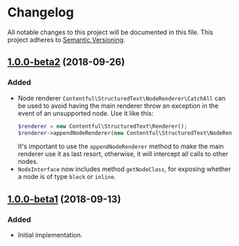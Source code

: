 # Changelog

All notable changes to this project will be documented in this file.
This project adheres to [Semantic Versioning](http://semver.org/).

## [1.0.0-beta2](https://github.com/contentful/contentful-core.php/tree/1.0.0-beta2) (2018-09-26)

### Added

* Node renderer `Contentful\StructuredText\NodeRenderer\CatchAll` can be used to avoid having the main renderer throw an exception in the event of an unsupported node. Use it like this:
  ``` php
  $renderer = new Contentful\StructuredText\Renderer();
  $renderer->appendNodeRenderer(new Contentful\StructuredText\NodeRenderer\CatchAll());
  ```
  It's important to use the `appendNodeRenderer` method to make the main renderer use it as last resort, otherwise, it will intercept all calls to other nodes.
* `NodeInterface` now includes method `getNodeClass`, for exposing whether a node is of type `block` or `inline`.    

## [1.0.0-beta1](https://github.com/contentful/contentful-core.php/tree/1.0.0-beta1) (2018-09-13)

### Added

* Initial implementation.
